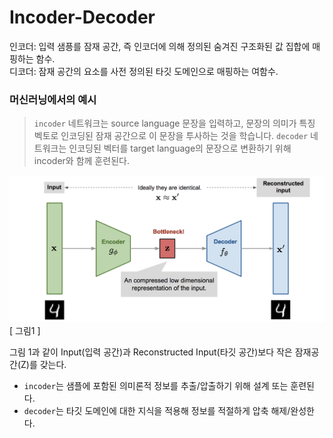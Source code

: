 # Incoder-Decoder 

인코더: 입력 샘픙를 잠재 공간, 즉 인코더에 의해 정의된 숨겨진 구조화된 값 집합에 매핑하는 함수.  
디코더: 잠재 공간의 요소를 사전 정의된 타깃 도메인으로 매핑하는 여함수.  
  
  
### 머신러닝에서의 예시
> `incoder` 네트워크는 source language 문장을 입력하고, 문장의 의미가 특징 벡토로 인코딩된 잠재 공간으로 이 문장을 투사하는 것을 학습니다. `decoder` 네트워크는 인코딩된 벡터를 target language의 문장으로 변환하기 위해 incoder와 함께 훈련된다.  

![image01](../00_image/image01.png)
[ 그림1 ]

그림 1과 같이 Input(입력 공간)과 Reconstructed Input(타깃 공간)보다 작은 잠재공간(Z)를 갖는다.  
- `incoder`는 샘플에 포함된 의미론적 정보를 추출/압출하기 위해 설계 또는 훈련된다.
- `decoder`는 타깃 도메인에 대한 지식을 적용해 정보를 적절하게 압축 해제/완성한다.  